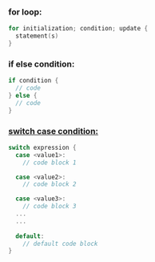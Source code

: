 ### for loop:
```go
for initialization; condition; update {
  statement(s)
}
```
### if else condition:
```go
if condition {
  // code
} else {
  // code
}
```
### [switch case condition:](https://medium.com/burgerminer/if-else-%E5%92%8C-switch-case-%E5%9C%A8-golang-%E7%9A%84%E5%B7%AE%E7%95%B0-43f32930e622)
```go
switch expression {
  case <value1>:
    // code block 1

  case <value2>:
    // code block 2

  case <value3>:
    // code block 3
  ...
  ...
   	 
  default:
    // default code block
}
```
